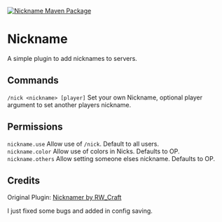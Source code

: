 [![Nickname Maven Package](https://github.com/FreedomFaighter/Nickname/actions/workflows/maven-package.yml/badge.svg)](https://github.com/FreedomFaighter/Nickname/actions/workflows/maven-package.yml)

# Nickname

A simple plugin to add nicknames to servers.

## Commands

``/nick <nickname> [player]`` Set your own Nickname, optional player argument to set another players nickname.

## Permissions
``nickname.use`` Allow use of ``/nick``. Default to all users.  
``nickname.color`` Allow use of colors in Nicks. Defaults to OP.  
``nickname.others`` Allow setting someone elses nickname. Defaults to OP.  

## Credits

Original Plugin: [Nicknamer by RW_Craft](https://www.spigotmc.org/resources/nicknamer.4668/)

I just fixed some bugs and added in config saving.
